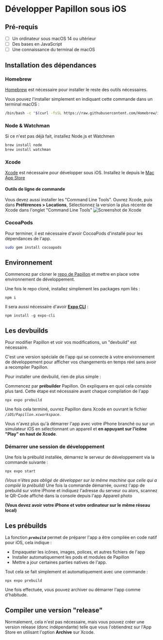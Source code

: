 # Développer Papillon sous iOS

## Pré-requis
- [ ] Un ordinateur sous macOS 14 ou ultérieur
- [ ] Des bases en JavaScript 
- [ ] Une connaissance du terminal de macOS

## Installation des dépendances
### Homebrew
[Homebrew](https://brew.sh/) est nécessaire pour installer le reste des outils nécessaires.

Vous pouvez l'installer simplement en indiquant cette commande dans un terminal macOS :

```sh
/bin/bash -c "$(curl -fsSL https://raw.githubusercontent.com/Homebrew/install/HEAD/install.sh)"
```
### Node & Watchman
Si ce n'est pas déjà fait, installez Node.js et Watchmen

```sh
brew install node
brew install watchman
```
### Xcode
[Xcode](https://developer.apple.com/xcode/) est nécessaire pour développer sous iOS. Installez le depuis le [Mac App Store](https://apps.apple.com/us/app/xcode/id497799835?mt=12)

#### Outils de ligne de commande
Vous devez aussi installer les "Command Line Tools".
Ouvrez Xcode, puis dans **Préférences > Locations**, Sélectionnez la version la plus récente de Xcode dans l'onglet "Command Line Tools"
![Screenshot de Xcode](https://reactnative.dev/assets/images/GettingStartedXcodeCommandLineTools-8259be8d3ab8575bec2b71988163c850.png)

### CocoaPods
Pour terminer, il est nécessaire d'avoir CocoaPods d'installé pour les dépendances de l'app.

```sh
sudo gem install cocoapods
```


## Environnement
Commencez par cloner le  [repo de Papillon](https://github.com/PapillonApp/Papillon) et mettre en place votre environnement de développement.

Une fois le repo cloné, installez simplement les packages npm liés :

```
npm i
```

Il sera aussi nécessaire d'avoir [**Expo CLI**](https://docs.expo.dev/more/expo-cli/) :

```
npm install -g expo-cli
```

## Les devbuilds
Pour modifier Papillon et voir vos modifications, un "devbuild" est nécessaire.

C'est une version spéciale de l'app qui se connecte à votre environnement de développement pour afficher vos changements en temps réel sans avoir a recompiler Papillon.

Pour installer une devbuild, rien de plus simple :

Commencez par **prébuilder** Papillon. On expliquera en quoi cela consiste plus tard. Cette étape est nécessaire avant chaque compilation de l'app

```
npx expo prebuild
```

Une fois cela terminé, ouvrez Papillon dans Xcode en ouvrant le fichier *`/iOS/Papillon.xcworkspace`*.

Vous n'avez plus qu'à démarrer l'app avec votre iPhone branché ou sur un simulateur iOS en sélectionnant un appareil et **en appuyant sur l'icône "Play" en haut de Xcode**.

### Démarrer une session de développement
Une fois la prébuild installée, démarrez le serveur de développement via la commande suivante :

```
npx expo start
```

*(Vous n'êtes pas obligé de développer sur la même machine que celle qui a compilé la prébuild)*
Une fois la commande démarrée, ouvrez l'app de prebuild sur votre iPhone et indiquez l'adresse du serveur ou alors, scannez le QR-Code affiché dans la console depuis l'app Appareil photo

**(Vous devez avoir votre iPhone et votre ordinateur sur le même réseau local)**

## Les prébuilds
La fonction ***`prebuild`*** permet de préparer l'app a être compilée en code natif pour iOS, cela indique :
- Empaqueter les icônes, images, polices, et autres fichiers de l'app
- Installer automatiquement les pods et modules de Papillon
- Mettre a jour certaines parties natives de l'app.

Tout cela se fait simplement et automatiquement avec une commande : 

```
npx expo prebuild
```

Une fois effectuée, vous pouvez archiver ou démarrer l'app comme d'habitude.

## Compiler une version "release"
Normalement, cela n'est pas nécessaire, mais vous pouvez créer une version release (donc indépendante) telle que vous l'obtiendrez sur l'App Store en utilisant l'option **Archive** sur Xcode.

